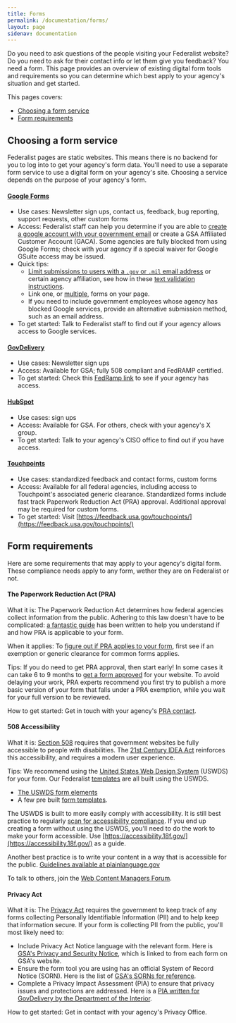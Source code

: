 ```yaml
---
title: Forms
permalink: /documentation/forms/
layout: page
sidenav: documentation
---
```

Do you need to ask questions of the people visiting your Federalist website? Do you need to ask for their contact info or let them give you feedback? You need a form. This page provides an overview of existing digital form tools and requirements so you can determine which best apply to your agency's situation and get started.

This pages covers:
* [Choosing a form service](#choosing-a-form-service)
* [Form requirements](#form-requirements)

## Choosing a form service
Federalist pages are static websites. This means there is no backend for you to log into to get your agency's form data. You'll need to use a separate form service to use a digital form on your agency's site. Choosing a service depends on the purpose of your agency's form.

#### [Google Forms](https://www.google.com/forms/about/)
- Use cases: Newsletter sign ups, contact us, feedback, bug reporting, support requests, other custom forms
- Access: Federalist staff can help you determine if you are able to [create a google account with your government email](https://accounts.google.com/SignUpWithoutGmail) or create a GSA Affiliated Customer Account (GACA). Some agencies are fully blocked from using Google Forms; check with your agency if a special waiver for Google GSuite access may be issued.
- Quick tips:
  * [Limit submissions to users with a `.gov` or `.mil` email address](https://docs.google.com/forms/d/e/1FAIpQLSePimoF0RkiCP62BSIL_yj0yMXEUePNJ9AabPJqq1Xzbp_GVg/viewform) or certain agency affiliation, see how in these [text validation instructions](https://support.google.com/docs/answer/3378864?hl=en).
  * Link one, or [multiple](https://coe.gsa.gov/connect/contact-us.html#joinus), forms on your page.
  * If you need to include government employees whose agency has blocked Google services, provide an alternative submission method, such as an email address.
- To get started: Talk to Federalist staff to find out if your agency allows access to Google services.

#### [GovDelivery](https://granicus.com/solution/govdelivery/)
- Use cases: Newsletter sign ups
- Access: Available for GSA; fully 508 compliant and FedRAMP certified.
- To get started: Check this [FedRamp link](https://marketplace.fedramp.gov/#/product/govdelivery-communications-cloud?sort=productName&productNameSearch=govdelivery) to see if your agency has access.

#### [HubSpot](https://www.hubspot.com/)
- Use cases: sign ups
- Access: Available for GSA. For others, check with your agency's X group.
- To get started: Talk to your agency's CISO office to find out if you have access.

#### [Touchpoints](https://feedback.usa.gov/touchpoints/)
- Use cases: standardized feedback and contact forms, custom forms
- Access: Available for all federal agencies, including access to Touchpoint's associated generic clearance. Standardized forms include fast track Paperwork Reduction Act (PRA) approval. Additional approval may be required for custom forms.
- To get started: Visit [https://feedback.usa.gov/touchpoints/](https://feedback.usa.gov/touchpoints/)

## Form requirements
Here are some requirements that may apply to your agency's digital form. These compliance needs apply to any form, wether they are on Federalist or not.

#### The Paperwork Reduction Act (PRA)
What it is: The Paperwork Reduction Act determines how federal agencies collect information from the public. Adhering to this law doesn't have to be complicated: [a fantastic guide](https://pra.digital.gov/) has been written to help you understand if and how PRA is applicable to your form.

When it applies: To [figure out if PRA applies to your form](https://pra.digital.gov/do-i-need-clearance/), first see if an exemption or generic clearance for common forms applies.

Tips: If you do need to get PRA approval, then start early! In some cases it can take 6 to 9 months to [get a form approved](https://pra.digital.gov/clearance-process/) for your website. To avoid delaying your work, PRA experts recommend you first try to publish a more basic version of your form that falls under a PRA exemption, while you wait for your full version to be reviewed.

How to get started: Get in touch with your agency's [PRA contact](https://pra.digital.gov/contact/).


#### 508 Accessibility
What it is: [Section 508](https://www.section508.gov/manage/laws-and-policies) requires that government websites be fully accessible to people with disabilities. The [21st Century IDEA Act](https://www.congress.gov/bill/115th-congress/house-bill/5759/text) reinforces this accessibility, and requires a modern user experience.

Tips: We recommend using the [United States Web Design System](https://designsystem.digital.gov/) (USWDS) for your form. Our Federalist [templates](https://federalist.18f.gov/documentation/templates/) are all built using the USWDS.
  - [The USWDS form elements](https://designsystem.digital.gov/components/form-controls/)
  - A few pre built [form templates](https://designsystem.digital.gov/components/form-templates/).

The USWDS is built to more easily comply with accessibility. It is still best practice to regularly [scan for accessibility compliance](https://accessibility.18f.gov/tools/). If you end up creating a form without using the USWDS, you'll need to do the work to make your form accessible. Use [https://accessibility.18f.gov/](https://accessibility.18f.gov/) as a guide.

Another best practice is to write your content in a way that is accessible for the public. [Guidelines available at plainlanguage.gov](https://plainlanguage.gov/guidelines/)

To talk to others, join the [Web Content Managers Forum](https://digital.gov/communities/web-content-managers/).

#### Privacy Act
What it is: The [Privacy Act](https://www.archives.gov/about/laws/privacy-act-1974.html) requires the government to keep track of any forms collecting Personally Identifiable Information (PII) and to help keep that information secure. If your form is collecting PII from the public, you'll most likely need to:
  - Include Privacy Act Notice language with the relevant form. Here is [GSA's Privacy and Security Notice](https://www.gsa.gov/website-information/privacy-and-security-notice), which is linked to from each form on GSA's website.
  - Ensure the form tool you are using has an official System of Record Notice (SORN). Here is the list of [GSA's SORNs for reference](https://www.gsa.gov/reference/gsa-privacy-program/systems-of-records-privacy-act/system-of-records-notices-sorns-privacy-act).
  - Complete a Privacy Impact Assessment (PIA) to ensure that privacy issues and protections are addressed. Here is a [PIA written for GovDelivery by the Department of the Interior](https://www.doi.gov/sites/doi.gov/files/uploads/govdelivery_pia_final_05.31.2017_1.pdf).

How to get started: Get in contact with your agency's Privacy Office.
